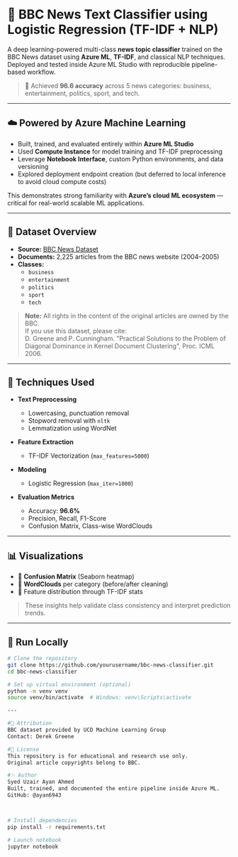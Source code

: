 # 📰 BBC News Text Classifier using Logistic Regression (TF-IDF + NLP)

A deep learning-powered multi-class **news topic classifier** trained on the BBC News dataset using **Azure ML**, **TF-IDF**, and classical NLP techniques. Deployed and tested inside Azure ML Studio with reproducible pipeline-based workflow.

> 🚀 Achieved **96.6 accuracy** across 5 news categories: business, entertainment, politics, sport, and tech.

---

## ☁️ Powered by Azure Machine Learning

- Built, trained, and evaluated entirely within **Azure ML Studio**
- Used **Compute Instance** for model training and TF-IDF preprocessing
- Leverage **Notebook Interface**, custom Python environments, and data versioning
- Explored deployment endpoint creation (but deferred to local inference to avoid cloud compute costs)

This demonstrates strong familiarity with **Azure’s cloud ML ecosystem** — critical for real-world scalable ML applications.

---

## 📂 Dataset Overview

- **Source:** [BBC News Dataset](http://mlg.ucd.ie/datasets/bbc.html)
- **Documents:** 2,225 articles from the BBC news website (2004–2005)
- **Classes:**  
  - `business`  
  - `entertainment`  
  - `politics`  
  - `sport`  
  - `tech`

> **Note:** All rights in the content of the original articles are owned by the BBC.  
> If you use this dataset, please cite:  
> D. Greene and P. Cunningham. "Practical Solutions to the Problem of Diagonal Dominance in Kernel Document Clustering", Proc. ICML 2006.

---

## 🧠 Techniques Used

- **Text Preprocessing**  
  - Lowercasing, punctuation removal  
  - Stopword removal with `nltk`  
  - Lemmatization using WordNet

- **Feature Extraction**  
  - TF-IDF Vectorization (`max_features=5000`)

- **Modeling**  
  - Logistic Regression (`max_iter=1000`)

- **Evaluation Metrics**  
  - Accuracy: **96.6%**  
  - Precision, Recall, F1-Score  
  - Confusion Matrix, Class-wise WordClouds

---

## 📊 Visualizations

- 📌 **Confusion Matrix** (Seaborn heatmap)
- 📌 **WordClouds** per category (before/after cleaning)
- 📌 Feature distribution through TF-IDF stats

> These insights help validate class consistency and interpret prediction trends.

---

## 🧪 Run Locally

```bash
# Clone the repository
git clone https://github.com/yourusername/bbc-news-classifier.git
cd bbc-news-classifier

# Set up virtual environment (optional)
python -m venv venv
source venv/bin/activate  # Windows: venv\Scripts\activate

---

#🙏 Attribution
BBC dataset provided by UCD Machine Learning Group
Contact: Derek Greene

#🧾 License
This repository is for educational and research use only.
Original article copyrights belong to BBC.

#✨ Author
Syed Uzair Ayan Ahmed
Built, trained, and documented the entire pipeline inside Azure ML.
GitHub: @ayan6943



# Install dependencies
pip install -r requirements.txt

# Launch notebook
jupyter notebook
